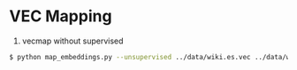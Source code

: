 # VEC Mapping

1. vecmap without supervised
```bash
$ python map_embeddings.py --unsupervised ../data/wiki.es.vec ../data/wiki.en.vec  wiki.es_mapped.vec wiki.en_mapped.vec --cuda
```